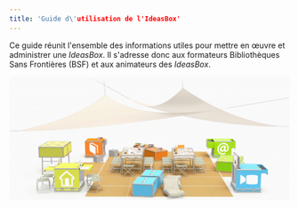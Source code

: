 ```yaml
---
title: 'Guide d\'utilisation de l'IdeasBox'
---
```


Ce guide réunit  l'ensemble des informations utiles pour mettre en œuvre et administrer une *IdeasBox*. Il s'adresse donc aux formateurs Bibliothèques Sans Frontières (BSF) et aux animateurs des *IdeasBox*.

![](boxopen.png)

